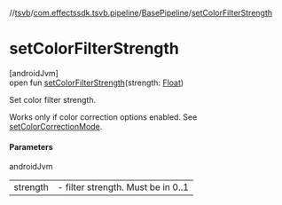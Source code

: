 //[tsvb](../../../index.md)/[com.effectssdk.tsvb.pipeline](../index.md)/[BasePipeline](index.md)/[setColorFilterStrength](set-color-filter-strength.md)

# setColorFilterStrength

[androidJvm]\
open fun [setColorFilterStrength](set-color-filter-strength.md)(strength: [Float](https://kotlinlang.org/api/latest/jvm/stdlib/kotlin/-float/index.html))

Set color filter strength.

Works only if color correction options enabled. See [setColorCorrectionMode](set-color-correction-mode.md).

#### Parameters

androidJvm

| | |
|---|---|
| strength | -     filter strength. Must be in 0..1 |

